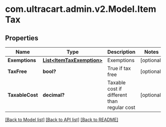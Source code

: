 # com.ultracart.admin.v2.Model.ItemTax
## Properties

Name | Type | Description | Notes
------------ | ------------- | ------------- | -------------
**Exemptions** | [**List&lt;ItemTaxExemption&gt;**](ItemTaxExemption.md) | Exemptions | [optional] 
**TaxFree** | **bool?** | True if tax free | [optional] 
**TaxableCost** | **decimal?** | Taxable cost if different than regular cost | [optional] 


[[Back to Model list]](../README.md#documentation-for-models) [[Back to API list]](../README.md#documentation-for-api-endpoints) [[Back to README]](../README.md)

